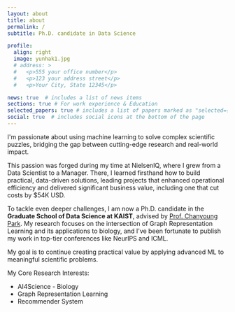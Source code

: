 ```yaml
---
layout: about
title: about
permalink: /
subtitle: Ph.D. candidate in Data Science

profile:
  align: right
  image: yunhak1.jpg
  # address: >
  #   <p>555 your office number</p>
  #   <p>123 your address street</p>
  #   <p>Your City, State 12345</p>

news: true  # includes a list of news items
sections: true # For work experience & Education
selected_papers: true # includes a list of papers marked as "selected={true}"
social: true  # includes social icons at the bottom of the page
---
```


<!-- Hello! 👋 I'm a Ph.D. student in Graduate School of Data Science at KAIST,
where I am fortunate to be advised by [Prof. Chanyoung Park](http://dsail.kaist.ac.kr/professor/).

I'm actively on research with my best colleagues at [Data Science and Artificial Intelligence Lab](http://dsail.kaist.ac.kr/). -->


I'm passionate about using machine learning to solve complex scientific puzzles, bridging the gap between cutting-edge research and real-world impact.

This passion was forged during my time at NielsenIQ, where I grew from a Data Scientist to a Manager. There, I learned firsthand how to build practical, data-driven solutions, leading projects that enhanced operational efficiency and delivered significant business value, including one that cut costs by $54K USD. 

To tackle even deeper challenges, I am now a Ph.D. candidate in the **Graduate School of Data Science at KAIST**, advised by [Prof. Chanyoung Park](http://dsail.kaist.ac.kr/professor/). My research focuses on the intersection of Graph Representation Learning and its applications to biology, and I've been fortunate to publish my work in top-tier conferences like NeurIPS and ICML. 

My goal is to continue creating practical value by applying advanced ML to meaningful scientific problems.

My Core Research Interests:
* AI4Science - Biology 
* Graph Representation Learning 
* Recommender System 